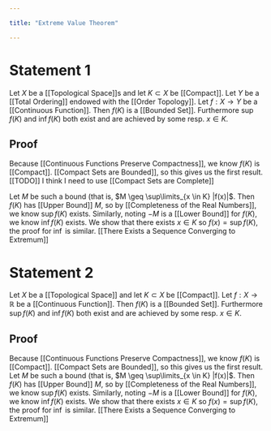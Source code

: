 ```yaml
---

title: "Extreme Value Theorem"

---
```

# Statement 1
Let $X$ be a [[Topological Space]]s and let $K \subset X$ be [[Compact]]. Let $Y$ be a [[Total Ordering]] endowed with the [[Order Topology]]. Let $f: X \to Y$ be a [[Continuous Function]]. Then $f(K)$ is a [[Bounded Set]]. Furthermore $\sup\limits f(K)$ and $\inf\limits f(K)$ both exist and are achieved by some resp. $x \in K$.

## Proof
Because [[Continuous Functions Preserve Compactness]], we know $f(K)$ is [[Compact]]. [[Compact Sets are Bounded]], so this gives us the first result. [[TODO]] I think I need to use [[Compact Sets are Complete]]


Let $M$ be such a bound (that is, $M \geq \sup\limits_{x \in K} |f(x)|$. Then $f(K)$ has [[Upper Bound]] $M$, so by [[Completeness of the Real Numbers]], we know $\sup\limits f(K)$ exists. Similarly, noting $-M$ is a [[Lower Bound]] for $f(K)$, we know $\inf\limits f(K)$ exists. We show that there exists $x \in K$ so $f(x) = \sup\limits f(K)$, the proof for $\inf\limits$ is similar. [[There Exists a Sequence Converging to Extremum]]

# Statement 2
Let $X$ be a [[Topological Space]] and let $K \subset X$ be [[Compact]]. Let $f: X \to \mathbb{R}$ be a [[Continuous Function]]. Then $f(K)$ is a [[Bounded Set]]. Furthermore $\sup\limits f(K)$ and $\inf\limits f(K)$ both exist and are achieved by some resp. $x \in K$.

## Proof
Because [[Continuous Functions Preserve Compactness]], we know $f(K)$ is [[Compact]]. [[Compact Sets are Bounded]], so this gives us the first result. Let $M$ be such a bound (that is, $M \geq \sup\limits_{x \in K} |f(x)|$. Then $f(K)$ has [[Upper Bound]] $M$, so by [[Completeness of the Real Numbers]], we know $\sup\limits f(K)$ exists. Similarly, noting $-M$ is a [[Lower Bound]] for $f(K)$, we know $\inf\limits f(K)$ exists. We show that there exists $x \in K$ so $f(x) = \sup\limits f(K)$, the proof for $\inf\limits$ is similar. [[There Exists a Sequence Converging to Extremum]]